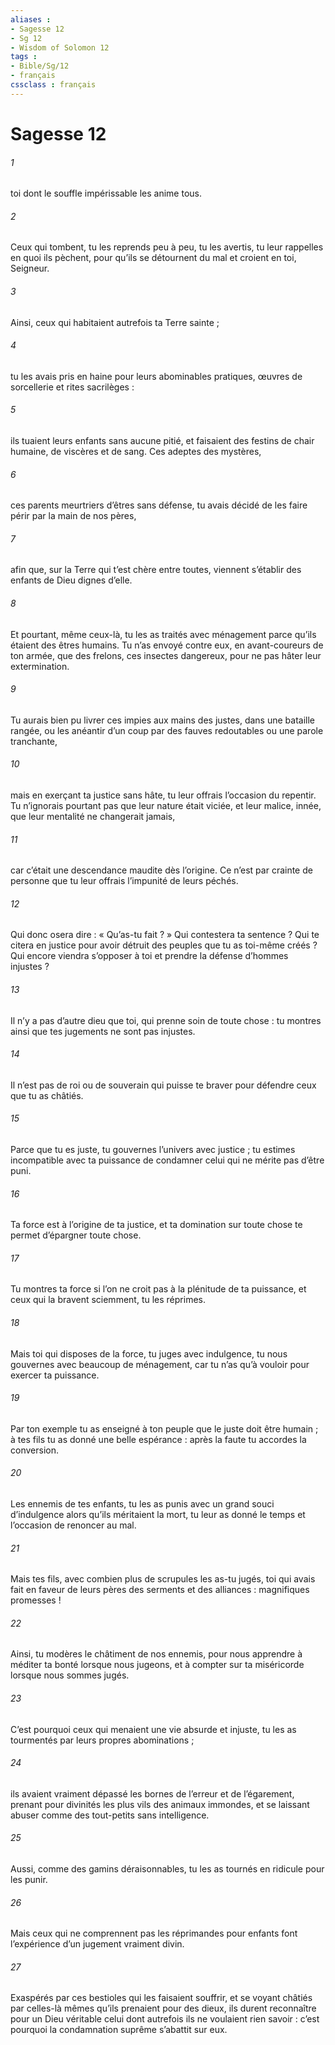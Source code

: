 ```yaml
---
aliases : 
- Sagesse 12
- Sg 12
- Wisdom of Solomon 12
tags : 
- Bible/Sg/12
- français
cssclass : français
---
```


# Sagesse 12

###### 1
toi dont le souffle impérissable les anime tous.
###### 2
Ceux qui tombent, tu les reprends peu à peu,
tu les avertis, tu leur rappelles en quoi ils pèchent,
pour qu’ils se détournent du mal
et croient en toi, Seigneur.
###### 3
Ainsi, ceux qui habitaient autrefois ta Terre sainte ;
###### 4
tu les avais pris en haine pour leurs abominables pratiques,
œuvres de sorcellerie et rites sacrilèges :
###### 5
ils tuaient leurs enfants sans aucune pitié,
et faisaient des festins de chair humaine, de viscères et de sang.
Ces adeptes des mystères,
###### 6
ces parents meurtriers d’êtres sans défense,
tu avais décidé de les faire périr par la main de nos pères,
###### 7
afin que, sur la Terre qui t’est chère entre toutes,
viennent s’établir des enfants de Dieu dignes d’elle.
###### 8
Et pourtant, même ceux-là, tu les as traités avec ménagement
parce qu’ils étaient des êtres humains.
Tu n’as envoyé contre eux, en avant-coureurs de ton armée,
que des frelons, ces insectes dangereux,
pour ne pas hâter leur extermination.
###### 9
Tu aurais bien pu livrer ces impies aux mains des justes,
dans une bataille rangée,
ou les anéantir d’un coup
par des fauves redoutables ou une parole tranchante,
###### 10
mais en exerçant ta justice sans hâte,
tu leur offrais l’occasion du repentir.
Tu n’ignorais pourtant pas que leur nature était viciée,
et leur malice, innée,
que leur mentalité ne changerait jamais,
###### 11
car c’était une descendance maudite dès l’origine.
Ce n’est par crainte de personne
que tu leur offrais l’impunité de leurs péchés.
###### 12
Qui donc osera dire : « Qu’as-tu fait ? »
Qui contestera ta sentence ?
Qui te citera en justice
pour avoir détruit des peuples que tu as toi-même créés ?
Qui encore viendra s’opposer à toi
et prendre la défense d’hommes injustes ?
###### 13
Il n’y a pas d’autre dieu que toi,
qui prenne soin de toute chose :
tu montres ainsi que tes jugements ne sont pas injustes.
###### 14
Il n’est pas de roi ou de souverain qui puisse te braver
pour défendre ceux que tu as châtiés.
###### 15
Parce que tu es juste, tu gouvernes l’univers avec justice ;
tu estimes incompatible avec ta puissance
de condamner celui qui ne mérite pas d’être puni.
###### 16
Ta force est à l’origine de ta justice,
et ta domination sur toute chose
te permet d’épargner toute chose.
###### 17
Tu montres ta force
si l’on ne croit pas à la plénitude de ta puissance,
et ceux qui la bravent sciemment, tu les réprimes.
###### 18
Mais toi qui disposes de la force,
tu juges avec indulgence,
tu nous gouvernes avec beaucoup de ménagement,
car tu n’as qu’à vouloir pour exercer ta puissance.
###### 19
Par ton exemple tu as enseigné à ton peuple
que le juste doit être humain ;
à tes fils tu as donné une belle espérance :
après la faute tu accordes la conversion.
###### 20
Les ennemis de tes enfants,
tu les as punis avec un grand souci d’indulgence
alors qu’ils méritaient la mort,
tu leur as donné le temps et l’occasion de renoncer au mal.
###### 21
Mais tes fils, avec combien plus de scrupules les as-tu jugés,
toi qui avais fait en faveur de leurs pères des serments et des alliances :
magnifiques promesses !
###### 22
Ainsi, tu modères le châtiment de nos ennemis,
pour nous apprendre à méditer ta bonté lorsque nous jugeons,
et à compter sur ta miséricorde lorsque nous sommes jugés.
###### 23
C’est pourquoi ceux qui menaient une vie absurde et injuste,
tu les as tourmentés par leurs propres abominations ;
###### 24
ils avaient vraiment dépassé les bornes de l’erreur et de l’égarement,
prenant pour divinités les plus vils des animaux immondes,
et se laissant abuser comme des tout-petits sans intelligence.
###### 25
Aussi, comme des gamins déraisonnables,
tu les as tournés en ridicule pour les punir.
###### 26
Mais ceux qui ne comprennent pas les réprimandes pour enfants
font l’expérience d’un jugement vraiment divin.
###### 27
Exaspérés par ces bestioles qui les faisaient souffrir,
et se voyant châtiés par celles-là mêmes qu’ils prenaient pour des dieux,
ils durent reconnaître pour un Dieu véritable
celui dont autrefois ils ne voulaient rien savoir :
c’est pourquoi la condamnation suprême s’abattit sur eux.
